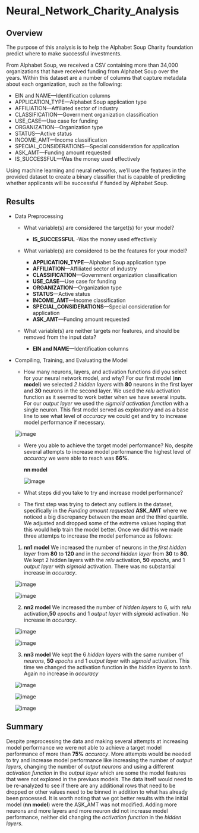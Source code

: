 # Neural_Network_Charity_Analysis

## Overview
The purpose of this analysis is to help the  Alphabet Soup Charity foundation predict where to make successful investments.

From Alphabet Soup, we received a CSV containing more than 34,000 organizations that have received funding from Alphabet Soup over the years. Within this dataset are a number of columns that capture metadata about each organization, such as the following:

- EIN and NAME—Identification columns
- APPLICATION_TYPE—Alphabet Soup application type
- AFFILIATION—Affiliated sector of industry
- CLASSIFICATION—Government organization classification
- USE_CASE—Use case for funding
- ORGANIZATION—Organization type
- STATUS—Active status
- INCOME_AMT—Income classification
- SPECIAL_CONSIDERATIONS—Special consideration for application
- ASK_AMT—Funding amount requested
- IS_SUCCESSFUL—Was the money used effectively

Using machine learning and neural networks, we’ll use the features in the provided dataset to create a binary classifier that is capable of predicting whether applicants will be successful if funded by Alphabet Soup.

## Results

- Data Preprocessing
  - What variable(s) are considered the target(s) for your model?
    - **IS_SUCCESSFUL** -Was the money used effectively
  
  - What variable(s) are considered to be the features for your model?
      - **APPLICATION_TYPE**—Alphabet Soup application type
      - **AFFILIATION**—Affiliated sector of industry
      - **CLASSIFICATION**—Government organization classification
      - **USE_CASE**—Use case for funding
      - **ORGANIZATION**—Organization type
      - **STATUS**—Active status
      - **INCOME_AMT**—Income classification
      - **SPECIAL_CONSIDERATIONS**—Special consideration for application
      - **ASK_AMT**—Funding amount requested
  
  - What variable(s) are neither targets nor features, and should be removed from the input data?
    - **EIN and NAME**—Identification columns
  
- Compiling, Training, and Evaluating the Model
  - How many neurons, layers, and activation functions did you select for your neural network model, and why?
  For our first model (**nn model**) we selected *2 hidden layers* with **80** neurons in the first layer and **30** neurons in the second layer. We used the *relu* activation function as it seemed to work better when we have several inputs. For our *output layer* we used the *sigmoid* *activation function* with a single neuron. This first model served as exploratory and as a base line to see what level of *accuracy* we could get and try to increase model performance if necessary. 
  
  ![image](https://user-images.githubusercontent.com/104289098/189547613-a1f033bb-06a9-4b44-86ab-6183de62dca0.png)

  - Were you able to achieve the target model performance?
    No, despite several attempts to increase model performance the highest level of *accuracy* we were able to reach was **66%**.
    
    **nn model**
    
    ![image](https://user-images.githubusercontent.com/104289098/189547488-86461833-e379-42f3-85d6-e090e651ab93.png)

  - What steps did you take to try and increase model performance?
  - The first step was trying to detect any outliers in the dataset, specifically in the *Funding amount requested* **ASK_AMT** where we noticed a big discrepancy between the mean and the third quartile. We adjusted and dropped some of the extreme values hoping that this would help train the model better. Once we did this we made three attemtps to increase the model perfomance as follows:
  
  1. **nn1 model** We increased the number of neurons in the *first hidden layer* from **80** to **120** and in the *second hidden layer* from **30** to **80**. We kept 2 hidden layers with the *relu* activation, **50** *epochs*, and 1 *output layer* with *sigmoid* activation. There was no substantial increase in *accuracy*.
  
  ![image](https://user-images.githubusercontent.com/104289098/189546396-6b2f656c-59ba-495e-aca9-01cdd00c8185.png)
  
  ![image](https://user-images.githubusercontent.com/104289098/189547239-1665ed0f-aecf-4a14-a8f9-f2dde1c9d859.png)

  2. **nn2 model** We increased the number of *hidden layers* to 6, with *relu* activation,**50** *epochs* and 1 *output layer* with *sigmoid* activation. No increase in *accuracy*.
  
  ![image](https://user-images.githubusercontent.com/104289098/189546438-9fd507db-a162-4a65-a2d9-e0d4616ccd76.png)
  
  ![image](https://user-images.githubusercontent.com/104289098/189547264-1340d0b6-feea-4f5c-959f-48ff2c71ce4e.png)
 
  3. **nn3 model** We kept the 6 *hidden layers* with the same number of *neurons*, **50** *epochs* and 1 *output layer* with *sigmoid* activation. This time we changed the activation function in the *hidden layers* to *tanh*. Again no increase in *accuracy*

  ![image](https://user-images.githubusercontent.com/104289098/189546784-e953c406-0164-4dbd-af1c-24f6485d819d.png)

  ![image](https://user-images.githubusercontent.com/104289098/189546567-a970afeb-07cb-4b0a-a975-6e14b4313b65.png)
  
  ![image](https://user-images.githubusercontent.com/104289098/189547300-763a9d99-86de-4c35-b8ca-8af47061a115.png)


## Summary
Despite preprocessing the data and making several attempts at increasing model performance we were not able to achieve a target model performance of more than **75%** *accuracy*. More attempts would be needed to try and increase model performance like increasing the number of *output layers*, changing the number of *output neurons* and using a different *activation function* in the *output layer* which are some the model features that were not explored in the previuos models.
The data itself would need to be re-analyzed to see if there are any additional rows that need to be dropped or other values need to be binned in addition to what has already been processed.
It is worth noting that we got better results with the initial model (**nn model**) were the ASK_AMT was not modified.
Adding more neurons and more layers and more neuron did not increase model performance, neither did changing the *activation function* in the *hidden layers*. 


